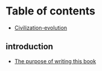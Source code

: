 # Table of contents

* [Civilization-evolution](README.md)

## introduction

* [The purpose of writing this book](introduction/the-purpose-of-writing-this-book.md)
